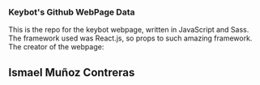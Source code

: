 ### Keybot's Github WebPage Data

This is the repo for the keybot webpage, written in JavaScript and Sass. The framework used was React.js, so props to such amazing framework. The creator of the webpage:

## Ismael Muñoz Contreras